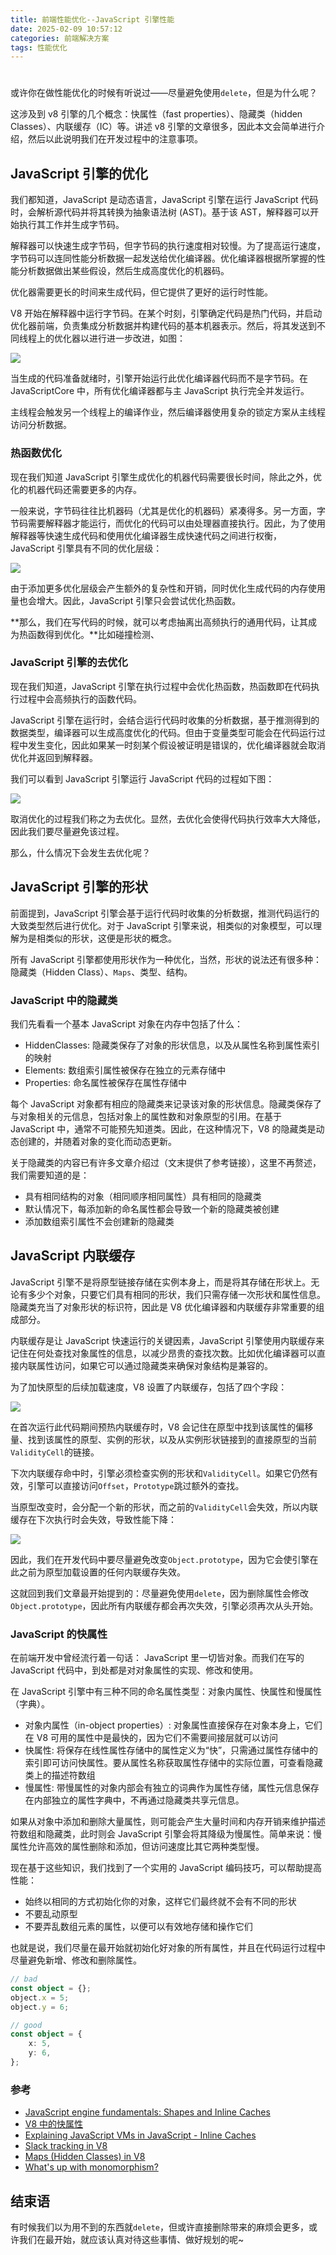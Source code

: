 ```yaml
---
title: 前端性能优化--JavaScript 引擎性能
date: 2025-02-09 10:57:12
categories: 前端解决方案
tags: 性能优化
---
```

# 

或许你在做性能优化的时候有听说过——尽量避免使用`delete`，但是为什么呢？

这涉及到 v8 引擎的几个概念：快属性（fast properties）、隐藏类（hidden Classes）、内联缓存（IC）等。讲述 v8 引擎的文章很多，因此本文会简单进行介绍，然后以此说明我们在开发过程中的注意事项。

## JavaScript 引擎的优化

我们都知道，JavaScript 是动态语言，JavaScript 引擎在运行 JavaScript 代码时，会解析源代码并将其转换为抽象语法树 (AST)。基于该 AST，解释器可以开始执行其工作并生成字节码。

解释器可以快速生成字节码，但字节码的执行速度相对较慢。为了提高运行速度，字节码可以连同性能分析数据一起发送给优化编译器。优化编译器根据所掌握的性能分析数据做出某些假设，然后生成高度优化的机器码。

优化器需要更长的时间来生成代码，但它提供了更好的运行时性能。

V8 开始在解释器中运行字节码。在某个时刻，引擎确定代码是热门代码，并启动优化器前端，负责集成分析数据并构建代码的基本机器表示。然后，将其发送到不同线程上的优化器以进行进一步改进，如图：

![](https://github-imglib-1255459943.cos.ap-chengdu.myqcloud.com/pipeline-detail-javascriptcore.svg)

当生成的代码准备就绪时，引擎开始运行此优化编译器代码而不是字节码。在 JavaScriptCore 中，所有优化编译器都与主 JavaScript 执行完全并发运行。

主线程会触发另一个线程上的编译作业，然后编译器使用复杂的锁定方案从主线程访问分析数据。

### 热函数优化

现在我们知道 JavaScript 引擎生成优化的机器代码需要很长时间，除此之外，优化的机器代码还需要更多的内存。

一般来说，字节码往往比机器码（尤其是优化的机器码）紧凑得多。另一方面，字节码需要解释器才能运行，而优化的代码可以由处理器直接执行。因此，为了使用解释器等快速生成代码和使用优化编译器生成快速代码之间进行权衡，JavaScript 引擎具有不同的优化层级：

![](https://github-imglib-1255459943.cos.ap-chengdu.myqcloud.com/interpreter-optimizing-compiler-jsc.svg)

由于添加更多优化层级会产生额外的复杂性和开销，同时优化生成代码的内存使用量也会增大。因此，JavaScript 引擎只会尝试优化热函数。

**那么，我们在写代码的时候，就可以考虑抽离出高频执行的通用代码，让其成为热函数得到优化。**比如碰撞检测、

### JavaScript 引擎的去优化

现在我们知道，JavaScript 引擎在执行过程中会优化热函数，热函数即在代码执行过程中会高频执行的函数代码。

JavaScript 引擎在运行时，会结合运行代码时收集的分析数据，基于推测得到的数据类型，编译器可以生成高度优化的代码。但由于变量类型可能会在代码运行过程中发生变化，因此如果某一时刻某个假设被证明是错误的，优化编译器就会取消优化并返回到解释器。

我们可以看到 JavaScript 引擎运行 JavaScript 代码的过程如下图：

![](https://github-imglib-1255459943.cos.ap-chengdu.myqcloud.com/js-engine-pipeline.svg)

取消优化的过程我们称之为去优化。显然，去优化会使得代码执行效率大大降低，因此我们要尽量避免该过程。

那么，什么情况下会发生去优化呢？

## JavaScript 引擎的形状

前面提到，JavaScript 引擎会基于运行代码时收集的分析数据，推测代码运行的大致类型然后进行优化。对于 JavaScript 引擎来说，相类似的对象模型，可以理解为是相类似的形状，这便是形状的概念。

所有 JavaScript 引擎都使用形状作为一种优化，当然，形状的说法还有很多种：隐藏类（Hidden Class）、`Maps`、类型、结构。

### JavaScript 中的隐藏类

我们先看看一个基本 JavaScript 对象在内存中包括了什么：

- HiddenClasses: 隐藏类保存了对象的形状信息，以及从属性名称到属性索引的映射
- Elements: 数组索引属性被保存在独立的元素存储中
- Properties: 命名属性被保存在属性存储中

每个 JavaScript 对象都有相应的隐藏类来记录该对象的形状信息。隐藏类保存了与对象相关的元信息，包括对象上的属性数和对象原型的引用。在基于 JavaScript 中，通常不可能预先知道类。因此，在这种情况下，V8 的隐藏类是动态创建的，并随着对象的变化而动态更新。

关于隐藏类的内容已有许多文章介绍过（文末提供了参考链接），这里不再赘述，我们需要知道的是：

- 具有相同结构的对象（相同顺序相同属性）具有相同的隐藏类
- 默认情况下，每添加新的命名属性都会导致一个新的隐藏类被创建
- 添加数组索引属性不会创建新的隐藏类

## JavaScript 内联缓存

JavaScript 引擎不是将原型链接存储在实例本身上，而是将其存储在形状上。无论有多少个对象，只要它们具有相同的形状，我们只需存储一次形状和属性信息。隐藏类充当了对象形状的标识符，因此是 V8 优化编译器和内联缓存非常重要的组成部分。

内联缓存是让 JavaScript 快速运行的关键因素，JavaScript 引擎使用内联缓存来记住在何处查找对象属性的信息，以减少昂贵的查找次数。比如优化编译器可以直接内联属性访问，如果它可以通过隐藏类来确保对象结构是兼容的。

为了加快原型的后续加载速度，V8 设置了内联缓存，包括了四个字段：

![](https://github-imglib-1255459943.cos.ap-chengdu.myqcloud.com/ic-validitycell.svg)

在首次运行此代码期间预热内联缓存时，V8 会记住在原型中找到该属性的偏移量、找到该属性的原型、实例的形状，以及从实例形状链接到的直接原型的当前`ValidityCell`的链接。

下次内联缓存命中时，引擎必须检查实例的形状和`ValidityCell`。如果它仍然有效，引擎可以直接访问`Offset`，`Prototype`跳过额外的查找。

当原型改变时，会分配一个新的形状，而之前的`ValidityCell`会失效，所以内联缓存在下次执行时会失效，导致性能下降：

![](https://github-imglib-1255459943.cos.ap-chengdu.myqcloud.com/validitycell-invalid.svg)

因此，我们在开发代码中要尽量避免改变`Object.prototype`，因为它会使引擎在此之前为原型加载设置的任何内联缓存失效。

这就回到我们文章最开始提到的：尽量避免使用`delete`，因为删除属性会修改`Object.prototype`，因此所有内联缓存都会再次失效，引擎必须再次从头开始。

### JavaScript 的快属性

在前端开发中曾经流行着一句话： JavaScript 里一切皆对象。而我们在写的 JavaScript 代码中，到处都是对对象属性的实现、修改和使用。

在 JavaScript 引擎中有三种不同的命名属性类型：对象内属性、快属性和慢属性（字典）。

- 对象内属性（in-object properties）: 对象属性直接保存在对象本身上，它们在 V8 可用的属性中是最快的，因为它们不需要间接层就可以访问
- 快属性: 将保存在线性属性存储中的属性定义为“快”，只需通过属性存储中的索引即可访问快属性。要从属性名称获取属性存储中的实际位置，可查看隐藏类上的描述符数组
- 慢属性: 带慢属性的对象内部会有独立的词典作为属性存储，属性元信息保存在内部独立的属性字典中，不再通过隐藏类共享元信息。

如果从对象中添加和删除大量属性，则可能会产生大量时间和内存开销来维护描述符数组和隐藏类，此时则会 JavaScript 引擎会将其降级为慢属性。简单来说：慢属性允许高效的属性删除和添加，但访问速度比其它两种类型慢。

现在基于这些知识，我们找到了一个实用的 JavaScript 编码技巧，可以帮助提高性能：
- 始终以相同的方式初始化你的对象，这样它们最终就不会有不同的形状
- 不要乱动原型
- 不要弄乱数组元素的属性，以便可以有效地存储和操作它们

也就是说，我们尽量在最开始就初始化好对象的所有属性，并且在代码运行过程中尽量避免新增、修改和删除属性。

``` ts
// bad
const object = {};
object.x = 5;
object.y = 6;

// good
const object = {
    x: 5,
    y: 6,
};
```

### 参考

- [JavaScript engine fundamentals: Shapes and Inline Caches](https://mathiasbynens.be/notes/shapes-ics)
- [V8 中的快属性](https://v8.js.cn/blog/fast-properties/)
- [Explaining JavaScript VMs in JavaScript - Inline Caches](https://mrale.ph/blog/2012/06/03/explaining-js-vms-in-js-inline-caches.html)
- [Slack tracking in V8](https://v8.dev/blog/slack-tracking)
- [Maps (Hidden Classes) in V8](https://v8.dev/docs/hidden-classes)
- [What's up with monomorphism?](https://mrale.ph/blog/2015/01/11/whats-up-with-monomorphism.html)

## 结束语
有时候我们以为用不到的东西就`delete`，但或许直接删除带来的麻烦会更多，或许我们在最开始，就应该认真对待这些事情、做好规划的呢~